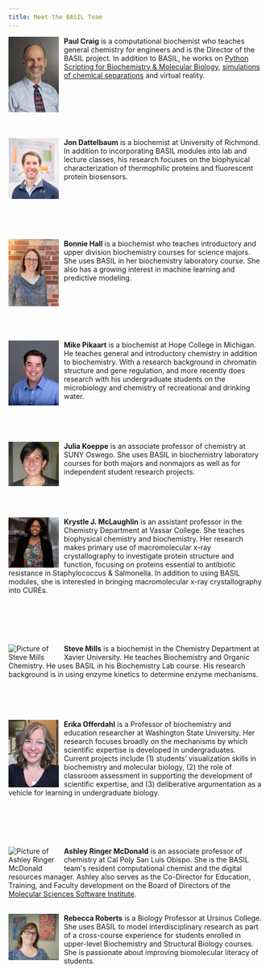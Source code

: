 ```yaml
---
title: Meet the BASIL Team
---
```

<img src="../fig/Craig.jpg" alt="Picture of Paul Craig" width="100" style="float: left; margin-top: 0px; margin-right: 10px" />

**Paul Craig** is a computational biochemist who teaches general chemistry for engineers and is the Director of the BASIL project. In addition to BASIL, he works on [Python Scripting for Biochemistry & Molecular Biology](http://education.molssi.org/python-scripting-biochemistry/chapters/setup.html), [simulations of chemical separations](https://github.com/RITJBF/JBioFramework) and virtual reality.  <br> <br> <br>  <br> <br> <br> <br>

<img src="../fig/dattelbaum.jpg" alt="Picture of John Dattelbaum" width="100" style="float: left; margin-top: 0px; margin-right: 10px" />

**Jon Dattelbaum** is a biochemist at University of Richmond. In addition to incorporating BASIL modules into lab and lecture classes, his research focuses on the biophysical characterization of thermophilic proteins and fluorescent protein biosensors. <br> <br> <br>  <br> <br> <br> <br>

<img src="../fig/Hall.jpg" alt="Picture of Bonnie Hall" width="100" style="float: left; margin-top: 0px; margin-right: 10px" />

**Bonnie Hall** is a biochemist who teaches introductory and upper division biochemistry courses for science majors. She uses BASIL in her biochemistry laboratory course. She also has a growing interest in machine learning and predictive modeling.  <br> <br> <br> <br> <br> <br> <br>

<img src="../fig/pikaart.jpg" alt="Picture of Mike Pikaart" width="100" style="float: left; margin-top: 0px; margin-right: 10px" />

**Mike Pikaart** is a biochemist at Hope College in Michigan.  He teaches general and introductory chemistry in addition to biochemistry.  With a research background in chromatin structure and gene regulation, and more recently does research with his undergraduate students on the microbiology and chemistry of recreational and drinking water. <br> <br> <br> <br> <br> 

<img src="../fig/Koeppe.jpg" alt="Picture of Julia Koeppe" width="100" style="float: left; margin-top: 0px; margin-right: 10px" />

**Julia Koeppe** is an associate professor of chemistry at SUNY Oswego. She uses BASIL in biochemistry laboratory courses for both majors and nonmajors as well as for independent student research projects. <br> <br> <br> <br> <br> 

<img src="../fig/mclaughlin.jpg" alt="Picture of Krystle McLaughlin" width="100" style="float: left; margin-top: 0px; margin-right: 10px" />

**Krystle J. McLaughlin** is an assistant professor in the Chemistry Department at Vassar College. She teaches biophysical chemistry and biochemistry. Her research makes primary use of macromolecular x-ray crystallography to investigate protein structure and function, focusing on proteins essential to antibiotic resistance in Staphylococcus & Salmonella. In addition to using BASIL modules, she is interested in bringing macromolecular x-ray crystallography into CUREs. <br> <br> <br> <br> <br> <br>

<img src="../fig/mills.jpg" alt="Picture of Steve Mills" width="100" style="float: left; margin-top: 0px; margin-right: 10px" />

**Steve Mills** is a biochemist in the Chemistry Department at Xavier University. He teaches Biochemistry and Organic Chemistry. He uses BASIL in his Biochemistry Lab course. His research background is in using enzyme kinetics to determine enzyme mechanisms. <br> <br> <br> <br> <br> 

<img src="../fig/Offerdahl.png" alt="Picture of Erika Offerdahl" width="100" style="float: left; margin-top: 0px; margin-right: 10px" />

**Erika Offerdahl** is a Professor of biochemistry and education researcher at Washington State University. Her research focuses broadly on the mechanisms by which scientific expertise is developed in undergraduates.  Current projects include  (1) students’ visualization skills in biochemistry and molecular biology, (2) the role of classroom assessment in supporting the development of scientific expertise, and (3) deliberative argumentation as a vehicle for learning in undergraduate biology.  <br> <br> <br> <br> <br> <br>

<img src="../fig/ARM9.jpg" alt="Picture of Ashley Ringer McDonald" width="100" style="float: left; margin-top: 0px; margin-right: 10px" />

**Ashley Ringer McDonald** is an associate professor of chemistry at Cal Poly San Luis Obispo.  She is the BASIL team's resident computational chemist and the digital resources manager.  Ashley also serves as the Co-Director for Education, Training, and Faculty development on the Board of Directors of the [Molecular Sciences Software Institute](https://molssi.org). <br> <br>

<img src="../fig/Roberts.JPG" alt="Picture of Rebecca Roberts" width="100" style="float: left; margin-top: 0px; margin-right: 10px" />

**Rebecca Roberts** is a Biology Professor at Ursinus College. She uses BASIL to model interdisciplinary research as part of a cross-course experience for students enrolled in upper-level Biochemistry and Structural Biology courses. She is passionate about improving biomolecular literacy of students.
